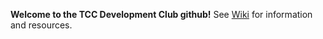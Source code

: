 **Welcome to the TCC Development Club github!**
See [Wiki](https://github.com/tcc-dev-club/projects/wiki) for information and resources.
